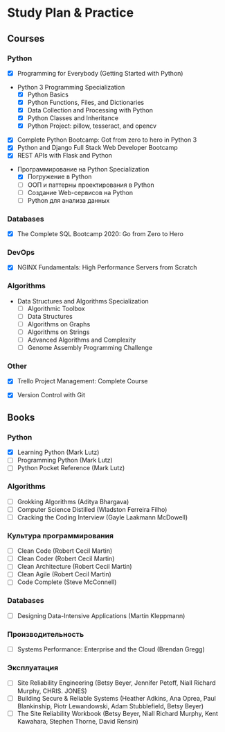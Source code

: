 # Study Plan & Practice

## Courses

### Python
- [x] Programming for Everybody (Getting Started with Python)

- Python 3 Programming Specialization
	- [x] Python Basics
	- [x] Python Functions, Files, and Dictionaries
	- [x] Data Collection and Processing with Python
	- [x] Python Classes and Inheritance
	- [x] Python Project: pillow, tesseract, and opencv

- [x] Complete Python Bootcamp: Got from zero to hero in Python 3
- [x] Python and Django Full Stack Web Developer Bootcamp
- [x] REST APIs with Flask and Python

- Программирование на Python Specialization
	- [x] Погружение в Python
	- [ ] ООП и паттерны проектирования в Python
	- [ ] Создание Web-сервисов на Python
	- [ ] Python для анализа данных

### Databases
- [x] The Complete SQL Bootcamp 2020: Go from Zero to Hero

### DevOps
- [x] NGINX Fundamentals: High Performance Servers from Scratch

### Algorithms
- Data Structures and Algorithms Specialization
	- [ ] Algorithmic Toolbox
	- [ ] Data Structures
	- [ ] Algorithms on Graphs
	- [ ] Algorithms on Strings
	- [ ] Advanced Algorithms and Complexity
	- [ ] Genome Assembly Programming Challenge

### Other
- [x] Trello Project Management: Complete Course
- [x] Version Control with Git


## Books

### Python
- [x] Learning Python (Mark Lutz)
- [ ] Programming Python (Mark Lutz)
- [ ] Python Pocket Reference (Mark Lutz)

### Algorithms
- [ ] Grokking Algorithms (Aditya Bhargava)
- [ ] Computer Science Distilled (Wladston Ferreira Filho)
- [ ] Cracking the Coding Interview (Gayle Laakmann McDowell)

### Культура программирования
- [ ] Clean Code (Robert Cecil Martin)
- [ ] Clean Coder (Robert Cecil Martin)
- [ ] Clean Architecture (Robert Cecil Martin)
- [ ] Clean Agile (Robert Cecil Martin)
- [ ] Code Complete (Steve McConnell)

### Databases
- [ ] Designing Data-Intensive Applications (Martin Kleppmann)

### Производительность
- [ ] Systems Performance: Enterprise and the Cloud (Brendan Gregg)

### Эксплуатация
- [ ] Site Reliability Engineering (Betsy Beyer, Jennifer Petoff, Niall Richard Murphy, CHRIS. JONES)
- [ ] Building Secure & Reliable Systems (Heather Adkins, Ana Oprea, Paul Blankinship, Piotr Lewandowski, Adam Stubblefield, Betsy Beyer)
- [ ] The Site Reliability Workbook (Betsy Beyer, Niall Richard Murphy, Kent Kawahara, Stephen Thorne, David Rensin)

